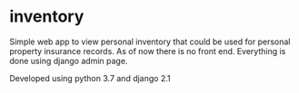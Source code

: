 # inventory
Simple web app to view personal inventory that could be used for personal
property insurance records. As of now there is no front end. Everything is
done using django admin page.

Developed using python 3.7 and django 2.1